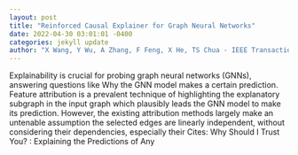 ```yaml
--- 
layout: post 
title: "Reinforced Causal Explainer for Graph Neural Networks" 
date: 2022-04-30 03:01:01 -0400 
categories: jekyll update 
author: "X Wang, Y Wu, A Zhang, F Feng, X He, TS Chua - IEEE Transactions on Pattern , 2022" 
--- 
```

Explainability is crucial for probing graph neural networks (GNNs), answering questions like Why the GNN model makes a certain prediction. Feature attribution is a prevalent technique of highlighting the explanatory subgraph in the input graph which plausibly leads the GNN model to make its prediction. However, the existing attribution methods largely make an untenable assumption the selected edges are linearly independent, without considering their dependencies, especially their Cites: Why Should I Trust You? : Explaining the Predictions of Any
